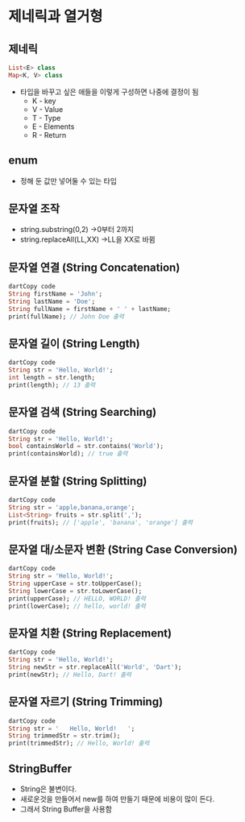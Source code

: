 # 제네릭과 열거형

## 제네릭
```dart
List<E> class
Map<K, V> class
```

- 타입을 바꾸고 싶은 애들을 이렇게 구성하면 나중에 결정이 됨
    - K - key
    - V - Value
    - T - Type
    - E - Elements
    - R - Return

## enum
- 정해 둔 값만 넣어둘 수 있는 타입
    

## 문자열 조작

- string.substring(0,2) →0부터 2까지
- string.replaceAll(LL,XX) →LL을 XX로 바뀜

## 문자열 연결 (String Concatenation)

```dart
dartCopy code
String firstName = 'John';
String lastName = 'Doe';
String fullName = firstName + ' ' + lastName;
print(fullName); // John Doe 출력

```

## 문자열 길이 (String Length)

```dart
dartCopy code
String str = 'Hello, World!';
int length = str.length;
print(length); // 13 출력

```

## 문자열 검색 (String Searching)

```dart
dartCopy code
String str = 'Hello, World!';
bool containsWorld = str.contains('World');
print(containsWorld); // true 출력

```

## 문자열 분할 (String Splitting)

```dart
dartCopy code
String str = 'apple,banana,orange';
List<String> fruits = str.split(',');
print(fruits); // ['apple', 'banana', 'orange'] 출력

```

## 문자열 대/소문자 변환 (String Case Conversion)

```dart
dartCopy code
String str = 'Hello, World!';
String upperCase = str.toUpperCase();
String lowerCase = str.toLowerCase();
print(upperCase); // HELLO, WORLD! 출력
print(lowerCase); // hello, world! 출력

```

## 문자열 치환 (String Replacement)

```dart
dartCopy code
String str = 'Hello, World!';
String newStr = str.replaceAll('World', 'Dart');
print(newStr); // Hello, Dart! 출력

```

## 문자열 자르기 (String Trimming)

```dart
dartCopy code
String str = '   Hello, World!   ';
String trimmedStr = str.trim();
print(trimmedStr); // Hello, World! 출력

```

## StringBuffer
- String은 불변이다.
- 새로운것을 만들어서 new를 하여 만들기 때문에 비용이 많이 든다.
- 그래서 String Buffer을 사용함
